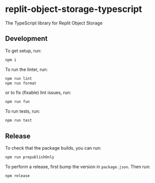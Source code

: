 # replit-object-storage-typescript
The TypeScript library for Replit Object Storage
## Development

To get setup, run:
```bash
npm i
```

To run the linter, run:
```bash
npm run lint
npm run format
```

or to fix (fixable) lint issues, run:
```bash
npm run fun
```

To run tests, run:
```bash
npm run test
```

## Release

To check that the package builds, you can run:
```bash
npm run prepublishOnly
```

To perform a release, first bump the version in `package.json`. Then run:
```bash
npm release
```
